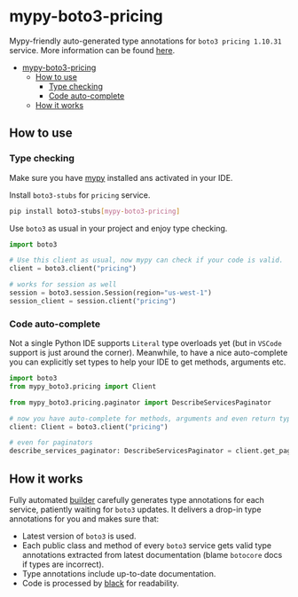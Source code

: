 # mypy-boto3-pricing

Mypy-friendly auto-generated type annotations for `boto3 pricing 1.10.31` service.
More information can be found [here](https://github.com/vemel/mypy_boto3).

- [mypy-boto3-pricing](#mypy-boto3-pricing)
  - [How to use](#how-to-use)
    - [Type checking](#type-checking)
    - [Code auto-complete](#code-auto-complete)
  - [How it works](#how-it-works)

## How to use

### Type checking

Make sure you have [mypy](https://github.com/python/mypy) installed ans activated in your IDE.

Install `boto3-stubs` for `pricing` service.

```bash
pip install boto3-stubs[mypy-boto3-pricing]
```

Use `boto3` as usual in your project and enjoy type checking.

```python
import boto3

# Use this client as usual, now mypy can check if your code is valid.
client = boto3.client("pricing")

# works for session as well
session = boto3.session.Session(region="us-west-1")
session_client = session.client("pricing")

```

### Code auto-complete

Not a single Python IDE supports `Literal` type overloads yet (but in `VSCode` support is just around the corner).
Meanwhile, to have a nice auto-complete you can explicitly set types to help your IDE to get methods, arguments etc.

```python
import boto3
from mypy_boto3.pricing import Client

from mypy_boto3.pricing.paginator import DescribeServicesPaginator

# now you have auto-complete for methods, arguments and even return types
client: Client = boto3.client("pricing")

# even for paginators
describe_services_paginator: DescribeServicesPaginator = client.get_paginator("describe_services")
```

## How it works

Fully automated [builder](https://github.com/vemel/mypy_boto3) carefully generates
type annotations for each service, patiently waiting for `boto3` updates. It delivers
a drop-in type annotations for you and makes sure that:

- Latest version of `boto3` is used.
- Each public class and method of every `boto3` service gets valid type annotations
  extracted from latest documentation (blame `botocore` docs if types are incorrect).
- Type annotations include up-to-date documentation.
- Code is processed by [black](https://github.com/psf/black) for readability.